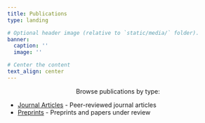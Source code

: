 ```yaml
---
title: Publications
type: landing

# Optional header image (relative to `static/media/` folder).
banner:
  caption: ''
  image: ''

# Center the content
text_align: center
---
```

<div style="text-align: center; margin-bottom: 0rem;">
Browse publications by type:
</div>

- [Journal Articles](journal-articles/) - Peer-reviewed journal articles
- [Preprints](preprints/) - Preprints and papers under review
